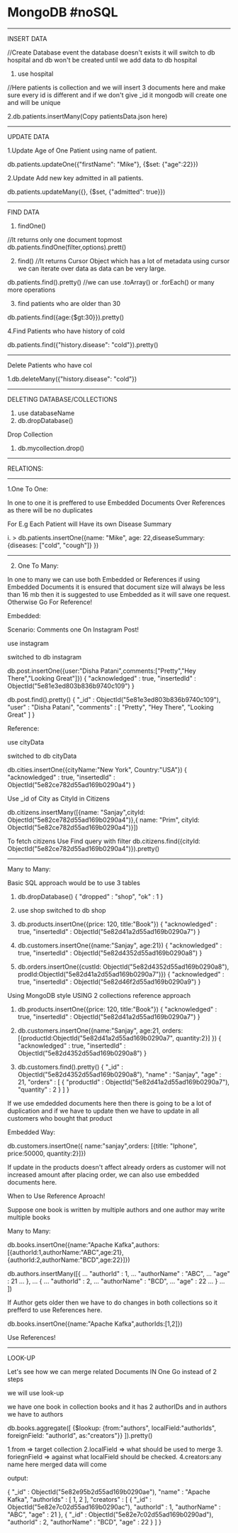 # MongoDB #noSQL

************************************************************************************************************
INSERT DATA

//Create Database event the database doesn't exists it will switch to db hospital and db won't be created until we add data to db hospital

1. use hospital

//Here patients is collection and we will insert 3 documents here and make sure every id is different and if we don't give _id it mongodb will create one and will be unique

2.db.patients.insertMany(Copy patientsData.json here)

*************************************************************************************************************
UPDATE DATA

1.Update Age of One Patient using name of patient.

  db.patients.updateOne({"firstName": "Mike"}, {$set: {"age":22}})

2.Update Add new key admitted in all patients.

   db.patients.updateMany({}, {$set, {"admitted": true}})

**************************************************************************************************************

FIND DATA

1. findOne() 

  //It returns only one document topmost
    db.patients.findOne(filter,options).prett()
    
2. find()
  //It returns Cursor Object which has a lot of metadata using cursor we can iterate over data as data can be very large.
  
  db.patients.find().pretty()
  //we can use .toArray() or .forEach()  or many more operations 
  
3. find patients who are older than 30

  db.patients.find({age:{$gt:30}}).pretty() 

4.Find Patients who have history of cold

 db.patients.find({"history.disease": "cold"}).pretty()
 
 *****************************************************************************************************************
 
 Delete Patients who have col
 
 1.db.deleteMany({"history.disease": "cold"})
 
 
 *******************************************************************************************************************
 
DELETING DATABASE/COLLECTIONS
 
 1. use databaseName
 2. db.dropDatabase()
 
 Drop Collection
 
 1. db.mycollection.drop()


*************************************************************************************************************************
RELATIONS:
*************************************************************************************************************************
1.One To One:

In one to one it is preffered to use Embedded Documents Over References as there will be no duplicates

For E.g Each Patient will Have its own Disease Summary

i.  > db.patients.insertOne({name: "Mike", age: 22,diseaseSummary: {diseases: ["cold", "cough"]} })

*************************************************************************************************************************
2. One To Many:

In one to many we can use both Embedded or References if using Embedded Documents it is ensured that document size will always be less 
than 16 mb then it is suggested to use Embedded as it will save one request.
Otherwise Go For Reference!

Embedded:

Scenario: Comments one On Instagram Post!

use instagram

switched to db instagram

db.post.insertOne({user:"Disha Patani",comments:["Pretty","Hey There","Looking Great"]})
{
        "acknowledged" : true,
        "insertedId" : ObjectId("5e81e3ed803b836b9740c109")
}

 db.post.find().pretty()
{
        "_id" : ObjectId("5e81e3ed803b836b9740c109"),
        "user" : "Disha Patani",
        "comments" : [
                "Pretty",
                "Hey There",
                "Looking Great"
        ]
}

Reference:

use cityData

switched to db cityData

db.cities.insertOne({cityName:"New York", Country:"USA"})
{
        "acknowledged" : true,
        "insertedId" : ObjectId("5e82ce782d55ad169b0290a4")
}

Use _id of City as CityId in Citizens

 db.citizens.insertMany([{name: "Sanjay",cityId: ObjectId("5e82ce782d55ad169b0290a4")},{ name: "Prim", cityId: ObjectId("5e82ce782d55ad169b0290a4")}])


To fetch citizens Use Find query with filter
db.citizens.find({cityId: ObjectId("5e82ce782d55ad169b0290a4")}).pretty()


*************************************************************************************************************

Many to Many:


Basic SQL approach would be to use 3 tables

1. db.dropDatabase()
{ "dropped" : "shop", "ok" : 1 }

2. use shop
switched to db shop

3. db.products.insertOne({price: 120, title:"Book"})
{
        "acknowledged" : true,
        "insertedId" : ObjectId("5e82d41a2d55ad169b0290a7")
}

4. db.customers.insertOne({name:"Sanjay", age:21})
{
        "acknowledged" : true,
        "insertedId" : ObjectId("5e82d4352d55ad169b0290a8")
}

5. db.orders.insertOne({custId: ObjectId("5e82d4352d55ad169b0290a8"), prodId:ObjectId("5e82d41a2d55ad169b0290a7")})
{
        "acknowledged" : true,
        "insertedId" : ObjectId("5e82d46f2d55ad169b0290a9")
}


Using MongoDB style USING 2 collections reference approach

1. db.products.insertOne({price: 120, title:"Book"})
{
        "acknowledged" : true,
        "insertedId" : ObjectId("5e82d41a2d55ad169b0290a7")
}


2. db.customers.insertOne({name:"Sanjay", age:21, orders:[{productId:ObjectId("5e82d41a2d55ad169b0290a7", quantity:2}] })
{
        "acknowledged" : true,
        "insertedId" : ObjectId("5e82d4352d55ad169b0290a8")
}


3. db.customers.find().pretty()
{
        "_id" : ObjectId("5e82d4352d55ad169b0290a8"),
        "name" : "Sanjay",
        "age" : 21,
        "orders" : [
                {
                        "productId" : ObjectId("5e82d41a2d55ad169b0290a7"),
                        "quantity" : 2
                }
        ]
}

If we use emdedded documents here then there is going to be a lot of duplication and if we have to update then we have to update in
all customers who bought that product

Embedded Way:

db.customers.insertOne({ name:"sanjay",orders: [{title: "Iphone", price:50000, quantity:2}]})

If update in the products doesn't affect already orders as customer will not increased amount after placing order,
we can also use embedded documents here.

When to Use Reference Aproach!

Suppose one book is written by multiple authors and one author may write multiple books

Many to Many:

db.books.insertOne({name:"Apache Kafka",authors:[{authorId:1,authorName:"ABC",age:21},{authorId:2,authorName:"BCD",age:22}]})


 db.authors.insertMany([{
...                         "authorId" : 1,
...                         "authorName" : "ABC",
...                         "age" : 21
...                 },
...                 {
...                         "authorId" : 2,
...                         "authorName" : "BCD",
...                         "age" : 22
...                 }
...         ])

If Author gets older then we have to do changes in both collections so it prefferd to use References here.

db.books.insertOne({name:"Apache Kafka",authorIds:[1,2]})

Use References!

*********************************************************************************************************************
LOOK-UP

Let's see how we can merge related Documents IN One Go instead of 2 steps

we will use look-up

we have one book in collection books and it has 2 authorIDs and in authors we have to authors

db.books.aggregate([ {$lookup: {from:"authors", localField:"authorIds", foreignField: "authorId", as:"creators"}} ]).pretty()

1.from => target collection
2.localField => what should be used to merge
3. foriegnField => against what localField should be checked.
4.creators:any name here merged data will come

output:

{
        "_id" : ObjectId("5e82e95b2d55ad169b0290ae"),
        "name" : "Apache Kafka",
        "authorIds" : [
                1,
                2
        ],
        "creators" : [
                {
                        "_id" : ObjectId("5e82e7c02d55ad169b0290ac"),
                        "authorId" : 1,
                        "authorName" : "ABC",
                        "age" : 21
                },
                {
                        "_id" : ObjectId("5e82e7c02d55ad169b0290ad"),
                        "authorId" : 2,
                        "authorName" : "BCD",
                        "age" : 22
                }
        ]
}

